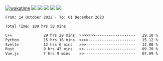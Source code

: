 [![wakatime](https://wakatime.com/badge/user/368879df-dc38-4b1a-86c4-8a2054a0e074.svg)](https://wakatime.com/@368879df-dc38-4b1a-86c4-8a2054a0e074)
<img src="https://img.shields.io/badge/Windows-0078D6?style=flat&logo=Windows&logoColor=white">
<img src="https://img.shields.io/badge/IntelliJ_IDEA-000000.svg?style=flat&logo=IntelliJ-IDEA&logoColor=white">
<img src="https://img.shields.io/badge/CLion-000000.svg?style=flat&logo=CLion&logoColor=white">
<img src="https://img.shields.io/badge/Visual_Studio_Code-007ACC?style=flat&logo=Visual-Studio-Code&logoColor=white">
<img src="https://img.shields.io/badge/Discord-5865F2?label=kano42&style=flat&logo=discord&logoColor=white">
<br>


<!--START_SECTION:waka-->

```txt
From: 14 October 2022 - To: 01 December 2023

Total Time: 100 hrs 58 mins

C++              29 hrs 28 mins  >>>>>>>------------------   29.18 %
Python           15 hrs 16 mins  >>>>---------------------   15.12 %
Svelte           12 hrs 6 mins   >>>----------------------   12.00 %
Rust             9 hrs 47 mins   >>-----------------------   09.70 %
Vue.js           7 hrs 9 mins    >>-----------------------   07.09 %
```

<!--END_SECTION:waka-->
